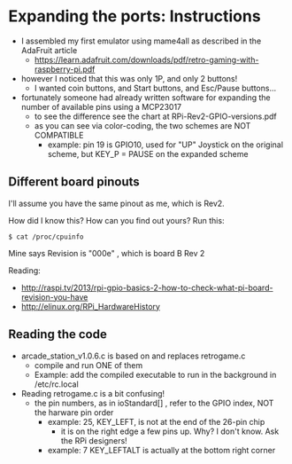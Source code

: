 Expanding the ports: Instructions
=================================

- I assembled my first emulator using mame4all as described in the AdaFruit article
    - https://learn.adafruit.com/downloads/pdf/retro-gaming-with-raspberry-pi.pdf
- however I noticed that this was only 1P, and only 2 buttons!
    - I wanted coin buttons, and Start buttons, and Esc/Pause buttons...
- fortunately someone had already written software for expanding the number of available pins using a MCP23017
    - to see the difference see the chart at RPi-Rev2-GPIO-versions.pdf
    - as you can see via color-coding, the two schemes are NOT COMPATIBLE
        - example: pin 19 is GPIO10, used for "UP" Joystick on the original scheme, but KEY_P = PAUSE on the expanded scheme

Different board pinouts
-----------------------

I'll assume you have the same pinout as me, which is Rev2.

How did I know this?  How can you find out yours? Run this:

    $ cat /proc/cpuinfo


Mine says Revision is "000e" , which is board B Rev 2

Reading:

- http://raspi.tv/2013/rpi-gpio-basics-2-how-to-check-what-pi-board-revision-you-have
- http://elinux.org/RPi_HardwareHistory

Reading the code
----------------

- arcade_station_v1.0.6.c is based on and replaces retrogame.c 
    - compile and run ONE of them
    - Example: add the compiled executable to run in the background in /etc/rc.local
- Reading retrogame.c is a bit confusing!
    - the pin numbers, as in ioStandard[] , refer to the GPIO index, NOT the harware pin order
        - example: 25, KEY_LEFT, is not at the end of the 26-pin chip
            - it is on the right edge a few pins up.  Why?  I don't know.  Ask the RPi designers!
        - example: 7 KEY_LEFTALT is actually at the bottom right corner



